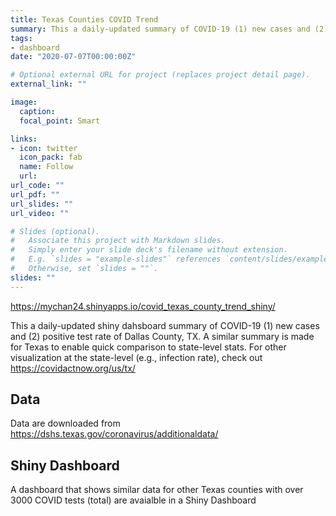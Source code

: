 ```yaml
---
title: Texas Counties COVID Trend
summary: This a daily-updated summary of COVID-19 (1) new cases and (2) positive test rate of counties in TX.
tags:
- dashboard
date: "2020-07-07T00:00:00Z"

# Optional external URL for project (replaces project detail page).
external_link: ""

image:
  caption: 
  focal_point: Smart

links:
- icon: twitter
  icon_pack: fab
  name: Follow
  url: 
url_code: ""
url_pdf: ""
url_slides: ""
url_video: ""

# Slides (optional).
#   Associate this project with Markdown slides.
#   Simply enter your slide deck's filename without extension.
#   E.g. `slides = "example-slides"` references `content/slides/example-slides.md`.
#   Otherwise, set `slides = ""`.
slides: ""
---
```


https://mychan24.shinyapps.io/covid_texas_county_trend_shiny/

This a daily-updated shiny dahsboard summary of COVID-19 (1) new cases and (2) positive test rate of Dallas County, TX. A similar summary is made for Texas to enable quick comparison to state-level stats. For other visualization at the state-level (e.g., infection rate), check out https://covidactnow.org/us/tx/

## Data
Data are downloaded from https://dshs.texas.gov/coronavirus/additionaldata/

## Shiny Dashboard
A dashboard that shows similar data for other Texas counties with over 3000 COVID tests (total) are avaialble in a Shiny Dashboard